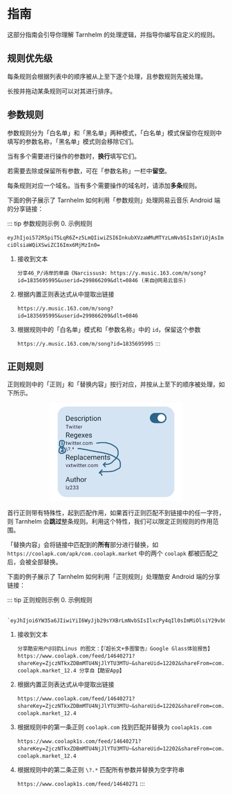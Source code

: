 # 指南

这部分指南会引导你理解 Tarnhelm 的处理逻辑，并指导你编写自定义的规则。

## 规则优先级

每条规则会根据列表中的顺序被从上至下逐个处理，且参数规则先被处理。

长按并拖动某条规则可以对其进行排序。

## 参数规则

参数规则分为「白名单」和「黑名单」两种模式，「白名单」模式保留你在规则中填写的参数名称，「黑名单」模式则会移除它们。

当有多个需要进行操作的参数时，**换行**填写它们。

若需要去除或保留所有参数，可在「参数名称」一栏中**留空**。

每条规则对应一个域名。当有多个需要操作的域名时，请添加**多条**规则。

下面的例子展示了 Tarnhelm 如何利用「参数规则」处理网易云音乐 Android 端的分享链接：

::: tip 参数规则示例
0. 示例规则

   `eyJhIjoi572R5piT5LqR6Z+z5LmQIiwiZSI6InkubXVzaWMuMTYzLmNvbSIsImYiOjAsImciOlsiaWQiXSwiZCI6Imx6MjMzIn0=`

1. 接收到文本

   `分享46_P/诗岸的单曲《Narcissus》: https://y.music.163.com/m/song?id=1835695995&userid=299866209&dlt=0846 (来自@网易云音乐)`

2. 根据内置正则表达式从中提取出链接

   `https://y.music.163.com/m/song?id=1835695995&userid=299866209&dlt=0846`

3. 根据规则中的「白名单」模式和「参数名称」中的 `id`，保留这个参数

   `https://y.music.163.com/m/song?id=1835695995`
:::

## 正则规则

正则规则中的「正则」和「替换内容」按行对应，并按从上至下的顺序被处理，如下所示。

<p style="text-align: center;">
<img src="./1.png" style="zoom: 30%;" />
</p>

首行正则带有特殊性，起到匹配作用，如果首行正则匹配不到链接中的任一字符，则 Tarnhelm 会**跳过**整条规则。利用这个特性，我们可以限定正则规则的作用范围。

「替换内容」会将链接中匹配到的**所有**部分进行替换，如 `https://coolapk.com/apk/com.coolapk.market` 中的两个 `coolapk` 都被匹配之后，会被全部替换。

下面的例子展示了 Tarnhelm 如何利用「正则规则」处理酷安 Android 端的分享链接：

::: tip 正则规则示例
0. 示例规则

      `eyJhIjoi6YW35a6JIiwiYiI6WyJjb29sYXBrLmNvbSIsIlxcPy4qIl0sImMiOlsiY29vbGFwazFzLmNvbSIsIiJdLCJkIjoibHoyMzMifQ==`

1. 接收到文本

   `分享酷安用户@羽韵Linus 的图文：【『超长文+多图警告』Google Glass体验报告】 https://www.coolapk.com/feed/14640271?shareKey=ZjczNTkxZDBmMTU4NjJlYTU3MTU~&shareUid=12202&shareFrom=com.coolapk.market_12.4 分享自【酷安App】`

2. 根据内置正则表达式从中提取出链接

    `https://www.coolapk.com/feed/14640271?shareKey=ZjczNTkxZDBmMTU4NjJlYTU3MTU~&shareUid=12202&shareFrom=com.coolapk.market_12.4`

3. 根据规则中的第一条正则 `coolapk.com` 找到匹配并替换为 `coolapk1s.com`

    `https://www.coolapk1s.com/feed/14640271?shareKey=ZjczNTkxZDBmMTU4NjJlYTU3MTU~&shareUid=12202&shareFrom=com.coolapk.market_12.4`

4. 根据规则中的第二条正则 `\?.*` 匹配所有参数并替换为空字符串

    `https://www.coolapk1s.com/feed/14640271`
:::